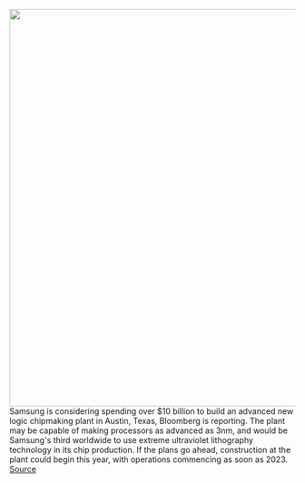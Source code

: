 <img src='https://cdn.vox-cdn.com/thumbor/QgVp-KX7HRClsHGvWJKN49WdZyE=/0x0:2040x1360/1200x800/filters:focal(857x517:1183x843)/cdn.vox-cdn.com/uploads/chorus_image/image/68704342/acastro_190503_1777_samsung_0001.0.0.jpg' width='700px' /><br/>
Samsung is considering spending over $10 billion to build an advanced new logic chipmaking plant in Austin, Texas, Bloomberg is reporting. The plant may be capable of making processors as advanced as 3nm, and would be Samsung's third worldwide to use extreme ultraviolet lithography technology in its chip production. If the plans go ahead, construction at the plant could begin this year, with operations commencing as soon as 2023.
<a href='https://www.theverge.com/2021/1/22/22243994/samsung-chipmaking-texas-plant-3nm-10-billion-report'> Source <a/>
